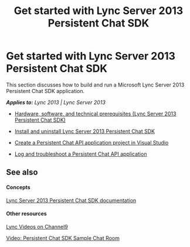 ﻿---
title: Get started with Lync Server 2013 Persistent Chat SDK
TOCTitle: Get started
ms:assetid: ed6aa078-3db3-4bdf-8257-967eedcc10c7
ms:mtpsurl: https://msdn.microsoft.com/en-us/library/Dn439203(v=office.15)
ms:contentKeyID: 57101294
ms.date: 07/24/2014
mtps_version: v=office.15
---

# Get started with Lync Server 2013 Persistent Chat SDK

This section discusses how to build and run a Microsoft Lync Server 2013 Persistent Chat SDK application.


_**Applies to:** Lync 2013 | Lync Server 2013_

  - [Hardware, software, and technical prerequisites (Lync Server 2013 Persistent Chat SDK)](hardware-software-and-technical-prerequisites-lync-server-2013-persistent-chat-sdk.md)

  - [Install and uninstall Lync Server 2013 Persistent Chat SDK](install-and-uninstall-lync-server-2013-persistent-chat-sdk.md)

  - [Create a Persistent Chat API application project in Visual Studio](create-a-persistent-chat-api-application-project-in-visual-studio.md)

  - [Log and troubleshoot a Persistent Chat API application](log-and-troubleshoot-a-persistent-chat-api-application.md)

## See also

#### Concepts

[Lync Server 2013 Persistent Chat SDK documentation](lync-server-2013-persistent-chat-sdk-documentation.md)

#### Other resources

[Lync Videos on Channel9](http://channel9.msdn.com/tags/lync)

[Video: Persistent Chat SDK Sample Chat Room](http://www.microsoft.com/resources/msdn/en-us/office/media/video/video.html?cid=ldc%26from=mscomldc%26videoid=522f8500-03ec-46db-968d-871945535571)

